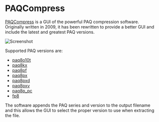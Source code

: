 # PAQCompress

[PAQCompress](https://moisescardona.me/paqcompress) is a GUI of the powerful PAQ compression software. Originally written in 2009, it has been rewritten to provide a better GUI and include the latest and greatest PAQ versions.

![Screenshot](https://moisescardona.me/wp-content/uploads/2019/06/PAQCompress-v0.3.11.png)

Supported PAQ versions are: 

* [paq8o10t](https://encode.ru/threads/81-Paq8o10t)
* [paq8kx](https://encode.ru/threads/296-PAQ8K?p=8370&viewfull=1#post8370)
* [paq8pf](https://encode.ru/threads/457-PAQ8PF)
* [paq8px](https://encode.ru/threads/342-paq8px)
* [paq8pxd](https://encode.ru/threads/1464-Paq8pxd-dict)
* [paq8pxv](https://encode.ru/threads/3064-paq8pxv-virtual-machine)
* [paq8p_pc](https://encode.ru/threads/3070-mod_CM-another-paq-submodel)
* [fp8](https://encode.ru/threads/613-FP8-(-Fast-PAQ8))

The software appends the PAQ series and version to the output filename and this allows the GUI to select the proper version to use when extracting the file.